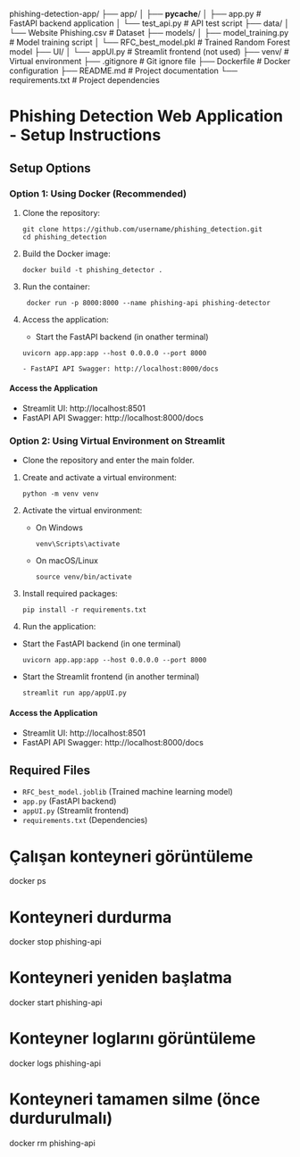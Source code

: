 
phishing-detection-app/
├── app/
│   ├── __pycache__/
│   ├── app.py            # FastAPI backend application
│   └── test_api.py       # API test script
├── data/
│   └── Website Phishing.csv  # Dataset
├── models/
│   ├── model_training.py     # Model training script
│   └── RFC_best_model.pkl    # Trained Random Forest model
├── UI/
│   └── appUI.py          # Streamlit frontend (not used)
├── venv/                 # Virtual environment
├── .gitignore            # Git ignore file
├── Dockerfile            # Docker configuration
├── README.md             # Project documentation
└── requirements.txt      # Project dependencies



# Phishing Detection Web Application - Setup Instructions


## Setup Options

### Option 1: Using Docker (Recommended)
1. Clone the repository:
    ```
    git clone https://github.com/username/phishing_detection.git
    cd phishing_detection
    ```

2. Build the Docker image:
   ```
   docker build -t phishing_detector .
    ```

3. Run the container:
   ```
    docker run -p 8000:8000 --name phishing-api phishing-detector
   ```

4. Access the application:
    - Start the FastAPI backend (in onather terminal)
    ```
    uvicorn app.app:app --host 0.0.0.0 --port 8000
    ```
    ```
   - FastAPI API Swagger: http://localhost:8000/docs
    ```

#### Access the Application
- Streamlit UI: http://localhost:8501
- FastAPI API Swagger: http://localhost:8000/docs

### Option 2: Using Virtual Environment on Streamlit
- Clone the repository and enter the main folder.

1. Create and activate a virtual environment:
    ```
    python -m venv venv
    ```
2. Activate the virtual environment:
    -  On Windows
        ```
        venv\Scripts\activate
        ```
    - On macOS/Linux
        ```
        source venv/bin/activate
        ```

3. Install required packages:
    ```
    pip install -r requirements.txt
    ```

4. Run the application:
 - Start the FastAPI backend (in one terminal)
    ```
    uvicorn app.app:app --host 0.0.0.0 --port 8000
    ```
- Start the Streamlit frontend (in another terminal)
    ```
    streamlit run app/appUI.py
    ```

#### Access the Application
- Streamlit UI: http://localhost:8501
- FastAPI API Swagger: http://localhost:8000/docs



## Required Files
- `RFC_best_model.joblib` (Trained machine learning model)
- `app.py` (FastAPI backend)
- `appUI.py` (Streamlit frontend)
- `requirements.txt` (Dependencies)



# Çalışan konteyneri görüntüleme
docker ps

# Konteyneri durdurma
docker stop phishing-api

# Konteyneri yeniden başlatma
docker start phishing-api

# Konteyner loglarını görüntüleme
docker logs phishing-api

# Konteyneri tamamen silme (önce durdurulmalı)
docker rm phishing-api